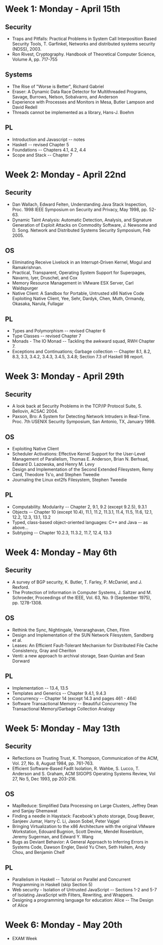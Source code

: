 # Week 1: Monday - April 15th

## Security
* Traps and Pitfalls: Practical Problems in System Call Interposition Based
  Security Tools, T. Garfinkel, Networks and distributed systems security
  (NDSS), 2003.
* Ron Rivest, Cryptography. Handbook of Theoretical Computer Science, Volume A,
  pp. 717-755

## Systems
* The Rise of "Worse is Better", Richard Gabriel
* Eraser: A Dynamic Data Race Detector for Multithreaded Programs, Savage,
  Burrows, Nelson, Sobalvarro, and Anderson
* Experience with Processes and Monitors in Mesa, Butler Lampson and David
  Redell
* Threads cannot be implemented as a library, Hans-J. Boehm

## PL
* Introduction and Javascript -- notes
* Haskell -- revised Chapter 5
* Foundations -- Chapters 4.1, 4.2, 4.4
* Scope and Stack -- Chapter 7


# Week 2: Monday - April 22nd

## Security

* Dan Wallach, Edward Felten, Understanding Java Stack Inspection, Proc. 1998
  IEEE Symposium on Security and Privacy, May 1998, pp. 52-63.
* Dynamic Taint Analysis: Automatic Detection, Analysis, and Signature
  Generation of Exploit Attacks on Commodity Software, J. Newsome and D. Song.
  Network and Distributed Systems Security Symposium, Feb 2005.

## OS
* Eliminating Receive Livelock in an Interrupt-Driven Kernel, Mogul and
  Ramakrishnan.
* Practical, Transparent, Operating System Support for Superpages, Navarro,
  Iyer, Druschel, and Cox
* Memory Resource Management in VMware ESX Server, Carl Waldspurger
* Native Client: A Sandbox for Portable, Untrusted x86 Native Code Exploiting
  Native Client, Yee, Sehr, Dardyk, Chen, Muth, Ormandy, Okasaka, Narula,
  Fullagar

## PL
* Types and Polymorphism -- revised Chapter 6
* Type Classes -- revised Chapter 7
* Monads - The IO Monad -- Tackling the awkward squad, RWH Chapter 7.
* Exceptions and Continuations; Garbage collection -- Chapter 8.1,
  8.2, 8.3, 3.3, 3.4.2, 3.4.3, 3.4.5, 3.4.8; Section 7.3 of Haskell 98
  report.


# Week 3: Monday - April 29th

## Security
* A look back at Security Problems in the TCP/IP Protocol Suite, S. Bellovin,
  ACSAC 2004.
* Paxson, Bro: A System for Detecting Network Intruders in Real-Time. Proc. 7th
  USENIX Security Symposium, San Antonio, TX, January 1998.

## OS
* Exploiting Native Client
* Scheduler Activations: Effective Kernel Support for the User-Level Management
  of Parallelism, Thomas E. Anderson, Brian N. Berhsad, Edward D. Lazowska, and
  Henry M. Levy
* Design and Implementation of the Second Extended Filesystem, Remy Card,
  Theodore Ts'o, and Stephen Tweedie
* Journaling the Linux ext2fs Filesystem, Stephen Tweedie

## PL
* Computability. Modularity -- Chapter 2, 9.1, 9.2 (except 9.2.5),
  9.3.1
* Objects -- Chapter 10 (except 10.4), 11.1, 11.2, 11.3.1, 11.4, 11.5,
  11.6, 12.1, 12.2, 12.3, 13.1, 13.2
* Typed, class-based object-oriented languages: C++ and Java -- as
  above...
* Subtyping -- Chapter 10.2.3, 11.3.2, 11.7, 12.4, 13.3


# Week 4:  Monday - May 6th

## Security
* A survey of BGP security, K. Butler, T. Farley, P. McDaniel, and J. Rexford.
* The Protection of Information in Computer Systems, J. Saltzer and M.
  Schroeder, Proceedings of the IEEE, Vol. 63, No. 9 (September 1975), pp.
  1278-1308.

## OS
* Rethink the Sync, Nightingale, Veeraraghavan, Chen, Flinn
* Design and Implementation of the SUN Network Filesystem, Sandberg et al.
* Leases: An Efficient Fault-Tolerant Mechanism for Distributed File Cache
  Consistency, Gray and Cheriton
* Venti: a new approach to archival storage, Sean Quinlan and Sean Dorward

## PL
* Implementation -- 13.4, 13.5
* Templates and Generics -- Chapter 9.4.1, 9.4.3
* Concurrency -- Chapter 14 (except 14.3 and pages 461 - 464)
* Software Transactional Memory -- Beautiful Concurrency The
  Transactional Memory/Garbage Collection Analogy


# Week 5: Monday - May 13th

## Security
* Reflections on Trusting Trust, K. Thompson, Communication of the ACM, Vol.
  27, No. 8, August 1984, pp. 761-763.
* Efficient Software-Based Fadlt Isolation, R. Wahbe, S. Lucco, T. Anderson and
  S. Graham, ACM SIGOPS Operating Systems Review, Vol 27, No 5, Dec 1993, pp
  203-216.

## OS
* MapReduce: Simplified Data Processing on Large Clusters, Jeffrey Dean and
  Sanjay Ghemawat
* Finding a needle in Haystack: Facebook's photo storage, Doug Beaver, Sanjeev
  Jumar, Harry C. Li, Jason Sobel, Peter Vajgel
* Bringing Virtualization to the x86 Architecture with the original VMware
  Workstation, Edouard Bugnion, Scott Devine, Mendel Rosenblum, Jeremy
  Sugerman, and Edward Y. Wang
* Bugs as Deviant Behavior: A General Approach to Inferring Errors in Systems
  Code, Dawson Engler, David Yu Chen, Seth Hallem, Andy Chou, and Benjamin
  Chelf

## PL
* Parallelism in Haskell -- Tutorial on Parallel and Concurrent
  Programming in Haskell (skip Section 5)
* Web security - Isolation of Untrusted JavaScript -- Sections 1-2 and
  5-7 of Isolating JavaScript with Filters, Rewriting, and Wrappers. 
* Designing a programming language for education: Alice -- The Design
  of Alice


# Week 6: Monday - May 20th

* EXAM Week

